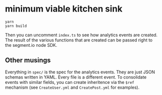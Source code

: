# minimum viable kitchen sink

```
yarn
yarn build
```

Then you can uncomment `index.ts` to see how analytics events are created.
The result of the various functions that are created can be passed right to
the segment.io node SDK.

## Other musings

Everything in `spec/` is the spec for the analytics events. They are just JSON schemas written in YAML. Every file is a different event. To consolidate events with similar fields, you can create inheritence via the `$ref` mechanism (see `CreateUser.yml` and `CreatePost.yml` for examples).
